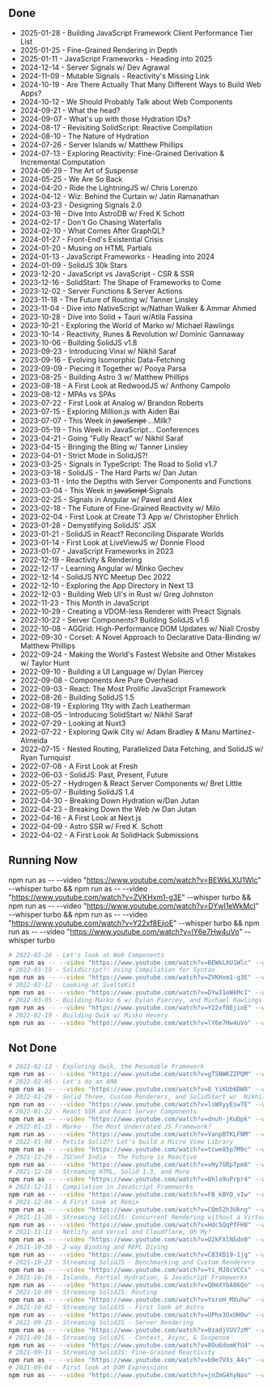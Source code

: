 ## Done

- 2025-01-28 - Building JavaScript Framework Client Performance Tier List
- 2025-01-25 - Fine-Grained Rendering in Depth
- 2025-01-11 - JavaScript Frameworks - Heading into 2025
- 2024-12-14 - Server Signals w/ Dev Agrawal
- 2024-11-09 - Mutable Signals - Reactivity's Missing Link
- 2024-10-19 - Are There Actually That Many Different Ways to Build Web Apps?
- 2024-10-12 - We Should Probably Talk about Web Components
- 2024-09-21 - What the head?
- 2024-09-07 - What's up with those Hydration IDs?
- 2024-08-17 - Revisiting SolidScript: Reactive Compilation
- 2024-08-10 - The Nature of Hydration
- 2024-07-26 - Server Islands w/ Matthew Phillips
- 2024-07-13 - Exploring Reactivity: Fine-Grained Derivation & Incremental Computation
- 2024-06-29 - The Art of Suspense
- 2024-05-25 - We Are So Back
- 2024-04-20 - Ride the LightningJS w/ Chris Lorenzo
- 2024-04-12 - Wiz: Behind the Curtain w/ Jatin Ramanathan
- 2024-03-23 - Designing Signals 2.0
- 2024-03-16 - Dive Into AstroDB w/ Fred K Schott
- 2024-02-17 - Don't Go Chasing Waterfalls
- 2024-02-10 - What Comes After GraphQL?
- 2024-01-27 - Front-End's Existential Crisis
- 2024-01-20 - Musing on HTML Partials
- 2024-01-13 - JavaScript Frameworks - Heading into 2024
- 2024-01-09 - SolidJS 30k Stars
- 2023-12-20 - JavaScript vs JavaScript - CSR  & SSR
- 2023-12-16 - SolidStart: The Shape of Frameworks to Come
- 2023-12-02 - Server Functions & Server Actions
- 2023-11-18 - The Future of Routing w/ Tanner Linsley
- 2023-11-04 - Dive into NativeScript w/Nathan Walker & Ammar Ahmed
- 2023-10-28 - Dive into Solid + Tauri w/Atila Fassina
- 2023-10-21 - Exploring the World of Marko w/ Michael Rawlings
- 2023-10-14 - Reactivity, Runes & Revolution w/ Dominic Gannaway
- 2023-10-06 - Building SolidJS v1.8
- 2023-09-23 - Introducing Vinxi w/ Nikhil Saraf
- 2023-09-16 - Evolving Isomorphic Data-Fetching
- 2023-09-09 - Piecing it Together w/ Pooya Parsa
- 2023-08-25 - Building Astro 3 w/ Matthew Phillips
- 2023-08-18 - A First Look at RedwoodJS w/ Anthony Campolo
- 2023-08-12 - MPAs vs SPAs
- 2023-07-22 - First Look at Analog w/ Brandon Roberts
- 2023-07-15 - Exploring Million.js with Aiden Bai
- 2023-07-07 - This Week in J̶a̶v̶a̶S̶c̶r̶i̶p̶t̶ ...Milk?
- 2023-05-19 - This Week in JavaScript... Conferences
- 2023-04-21 - Going \"Fully React\" w/ Nikhil Saraf
- 2023-04-15 - Bringing the Bling w/ Tanner Linsley
- 2023-04-01 - Strict Mode in SolidJS?!
- 2023-03-25 - Signals in TypeScript: The Road to Solid v1.7
- 2023-03-18 - SolidJS - The Hard Parts w/ Dan Jutan
- 2023-03-11 - Into the Depths with Server Components and Functions
- 2023-03-04 - This Week in J̶a̶v̶a̶S̶c̶r̶i̶p̶t̶ Signals
- 2023-02-25 - Signals in Angular w/ Pawel and Alex
- 2023-02-18 - The Future of Fine-Grained Reactivity w/ Milo
- 2023-02-04 - First Look at Create T3 App w/ Christopher Ehrlich
- 2023-01-28 - Demystifying SolidJS' JSX
- 2023-01-21 - SolidJS in React? Reconciling Disparate Worlds
- 2023-01-14 - First Look at LiveViewJS w/ Donnie Flood
- 2023-01-07 - JavaScript Frameworks in 2023
- 2022-12-19 - Reactivity & Rendering
- 2022-12-17 - Learning Angular w/ Minko Gechev
- 2022-12-14 - SolidJS NYC Meetup Dec 2022
- 2022-12-10 - Exploring the App Directory in Next 13
- 2022-12-03 - Building Web UI's in Rust w/ Greg Johnston
- 2022-11-23 - This Month in JavaScript
- 2022-10-29 - Creating a VDOM-less Renderer with Preact Signals
- 2022-10-22 - Server Components? Building SolidJS v1.6
- 2022-10-08 - AGGrid: High-Performance DOM Updates w/ Niall Crosby
- 2022-09-30 - Corset: A Novel Approach to Declarative Data-Binding w/ Matthew Phillips
- 2022-09-24 - Making the World's Fastest Website and Other Mistakes w/ Taylor Hunt
- 2022-09-10 - Building a UI Language w/ Dylan Piercey
- 2022-09-08 - Components Are Pure Overhead
- 2022-09-03 - React: The Most Prolific JavaScript Framework
- 2022-08-26 - Building SolidJS 1.5
- 2022-08-19 - Exploring 11ty with Zach Leatherman
- 2022-08-05 - Introducing SolidStart w/ Nikhil Saraf
- 2022-07-29 - Looking at Nuxt3
- 2022-07-22 - Exploring Qwik City w/ Adam Bradley & Manu Martínez-Almeida
- 2022-07-15 - Nested Routing, Parallelized Data Fetching, and SolidJS  w/ Ryan Turnquist
- 2022-07-08 - A First Look at Fresh
- 2022-06-03 - SolidJS: Past, Present, Future
- 2022-05-27 - Hydrogen & React Server Components w/ Bret Little
- 2022-05-07 - Building SolidJS 1.4
- 2022-04-30 - Breaking Down Hydration w/Dan Jutan
- 2022-04-23 - Breaking Down the Web /w Dan Jutan
- 2022-04-16 - A First Look at Next.js
- 2022-04-09 - Astro SSR w/ Fred K. Schott
- 2022-04-02 - A First Look At SolidHack Submissions

## Running Now

npm run as -- --video "https://www.youtube.com/watch?v=BEWkLXU1Wlc" --whisper turbo && npm run as -- --video "https://www.youtube.com/watch?v=ZVKHxm1-g3E" --whisper turbo && npm run as -- --video "https://www.youtube.com/watch?v=DYwI1eWkMcI" --whisper turbo && npm run as -- --video "https://www.youtube.com/watch?v=Y22xf8EjioE" --whisper turbo && npm run as -- --video "https://www.youtube.com/watch?v=lY6e7Hw4uVo" --whisper turbo

```bash
# 2022-03-26 - Let's look at Web Components
npm run as -- --video "https://www.youtube.com/watch?v=BEWkLXU1Wlc" --whisper turbo
# 2022-03-19 - SolidScript?! Using Compilation for Syntax
npm run as -- --video "https://www.youtube.com/watch?v=ZVKHxm1-g3E" --whisper turbo
# 2022-03-12 - Looking at SvelteKit
npm run as -- --video "https://www.youtube.com/watch?v=DYwI1eWkMcI" --whisper turbo
# 2022-03-05 - Building Marko 6 w/ Dylan Piercey, and Michael Rawlings
npm run as -- --video "https://www.youtube.com/watch?v=Y22xf8EjioE" --whisper turbo
# 2022-02-19 - Building Qwik w/ Misko Hevery
npm run as -- --video "https://www.youtube.com/watch?v=lY6e7Hw4uVo" --whisper turbo
```

## Not Done

```bash
# 2022-02-12 - Exploring Qwik, the Resumable Framework
npm run as -- --video "https://www.youtube.com/watch?v=gT5NWKZZPQM" --whisper turbo
# 2022-02-05 - Let's do an AMA
npm run as -- --video "https://www.youtube.com/watch?v=8_YiKUb6DW8" --whisper turbo
# 2022-01-29 - Solid Three, Custom Renderers, and SolidStart w/  Nikhil Saraf
npm run as -- --video "https://www.youtube.com/watch?v=lsWXyyEsw7E" --whisper turbo
# 2022-01-22 - React SSR and React Server Components
npm run as -- --video "https://www.youtube.com/watch?v=dnuh-jKuDpk" --whisper turbo
# 2022-01-15 - Marko - The Most Underrated JS Framework?
npm run as -- --video "https://www.youtube.com/watch?v=VanpBTKLFNM" --whisper turbo
# 2022-01-08 - Petite Solid?! Let's build a Micro View Library
npm run as -- --video "https://www.youtube.com/watch?v=tcwe85p7M9c" --whisper turbo
# 2021-12-29 - JSConf India - The Future is Reactive
npm run as -- --video "https://www.youtube.com/watch?v=vHy7GRpTpm8" --whisper turbo
# 2021-12-18 - Streaming HTML, Solid 1.3, and More
npm run as -- --video "https://www.youtube.com/watch?v=8hlo9uPrpr4" --whisper turbo
# 2021-12-11 - Compilation in JavaScript Frameworks
npm run as -- --video "https://www.youtube.com/watch?v=FB_kBYO_vIw" --whisper turbo
# 2021-12-04 - A First Look at Remix
npm run as -- --video "https://www.youtube.com/watch?v=CQm52h3Ukng" --whisper turbo
# 2021-11-20 - Streaming SolidJS: Concurrent Rendering without a Virtual DOM
npm run as -- --video "https://www.youtube.com/watch?v=Hdc5QqPfFH8" --whisper turbo
# 2021-11-13 - Netlify and Vercel and Cloudflare, Oh My!
npm run as -- --video "https://www.youtube.com/watch?v=O2kFXlNSdn0" --whisper turbo
# 2021-10-30 - 2-way Binding and REPL Diving
npm run as -- --video "https://www.youtube.com/watch?v=C83XD19-1jg" --whisper turbo
# 2021-10-23 - Streaming SolidJS - Benchmarking and Custom Renderers
npm run as -- --video "https://www.youtube.com/watch?v=Yi_MJ8cVCCs" --whisper turbo
# 2021-10-16 - Islands, Partial Hydration, & JavaScript Frameworks
npm run as -- --video "https://www.youtube.com/watch?v=Q0mXYbA86Qo" --whisper turbo
# 2021-10-09 - Streaming SolidJS: Routing
npm run as -- --video "https://www.youtube.com/watch?v=YxroH_MXuhw" --whisper turbo
# 2021-10-02 - Streaming SolidJS - First look at Astro
npm run as -- --video "https://www.youtube.com/watch?v=UPhx3OxUH0w" --whisper turbo
# 2021-09-25 - Streaming SolidJS - Server Rendering
npm run as -- --video "https://www.youtube.com/watch?v=0zadjVUV7zM" --whisper turbo
# 2021-09-18 - Streaming SolidJS - Context, Async, & Suspense
npm run as -- --video "https://www.youtube.com/watch?v=8Ou6domKfU4" --whisper turbo
# 2021-09-11 - Streaming SolidJS: Fine-Grained Reactivity
npm run as -- --video "https://www.youtube.com/watch?v=b9e7VXs_A4s" --whisper turbo
# 2021-09-04 - First look at DOM Expressions
npm run as -- --video "https://www.youtube.com/watch?v=jnZmG4hyNas" --whisper turbo
```